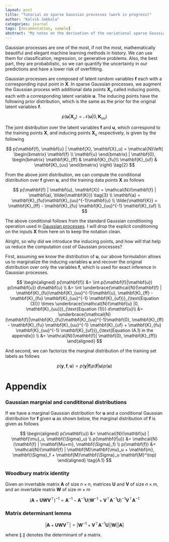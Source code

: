 ```yaml
---
layout: post
title: "Tutorial on sparse Gaussian processes (work in progress)"
author: "Kalvik Jakkala"
categories: journal
tags: [documentation, sample]
abstract: "My notes on the derivation of the variational sparse Gaussian process approach [Titsias 2009]."
---
```


Gaussian processes are one of the most, if not the most, mathematically beautiful and elegant machine learning methods in history. We can use them for classification, regression, or generative problems. Also, the best part, they are probabilistic, so we can quantify the uncertainty in our predictions and have a lower risk of overfitting. 

Gaussian processes are composed of latent random variables $\mathbf{f}$ each with a corresponding input point in $\mathbf{X}$. In sparse Gaussian processes, we augment the Gaussian process with additional data points $\mathbf{X}_u$ called inducing points, each with a corresponding latent variable $\mathbf{u}$. The inducing points have the following prior distribution, which is the same as the prior for the original latent variables $\mathbf{f}$.

$$
p(\mathbf{u} | \mathbf{X}_u) = \mathcal{N}(\mathbf{u} |0, \mathbf{K}_{uu}) \tag{1}
$$

The joint distribution over the latent variables $\mathbf{f}$ and $\mathbf{u}$, which correspond to the training points $\mathbf{X}$, and inducing points $\mathbf{X}_u$ respectively, is given by the following

$$
p(\mathbf{f}, \mathbf{u} | \mathbf{X}, \mathbf{X}_u) = \mathcal{N}\left(
    \begin{bmatrix}
        \mathbf{f} \\
        \mathbf{u}
    \end{bmatrix} |
    \mathbf{0}, 
    \begin{bmatrix}
        \mathbf{K}_{ff} & \mathbf{K}_{fu}\\
        \mathbf{K}_{uf} & \mathbf{K}_{uu}
    \end{bmatrix}
\right) \tag{2}
$$

From the above joint distribution, we can compute the conditional distribution over $\mathbf{f}$ given $\mathbf{u}$, and the training data points $\mathbf{X}$ as follows 

$$
p(\mathbf{f} | \mathbf{u}, \mathbf{X}) = \mathcal{N}(\mathbf{f} | \mathbf{a}, \tilde{\mathbf{K}}) \tag{3} \\
\mathbf{a} = \mathbf{K}_{fu}\mathbf{K}_{uu}^{-1}\mathbf{u} \\ 
\tilde{\mathbf{K}} = \mathbf{K}_{ff} - \mathbf{K}_{fu} \mathbf{K}_{uu}^{-1} \mathbf{K}_{uf} \\
$$

The above conditional follows from the standard Gaussian conditioning operation used in [Gaussian processes](https://kdkalvik.github.io/gp-tutorial). I will drop the explicit conditioning on the inputs $\mathbf{X}$ from here on to keep the notation clean.

Alright, so why did we introduce the inducing points, and how will that help us reduce the computation cost of Gaussian processes? 

First, assuming we know the distribution of $\mathbf{u}$, our above formulation allows us to marginalize the inducing variables $\mathbf{u}$ and recover the original distribution over only the variables $\mathbf{f}$, which is used for exact inference in Gaussian processes.

$$
\begin{aligned}
p(\mathbf{f}) &= \int p(\mathbf{f}|\mathbf{u}) p(\mathbf{u}) d\mathbf{u} \\
&= \int \underbrace{\mathcal{N}(\mathbf{f} | \mathbf{K}_{fu}\mathbf{K}_{uu}^{-1}\mathbf{u}, \mathbf{K}_{ff} - \mathbf{K}_{fu} \mathbf{K}_{uu}^{-1} \mathbf{K}_{uf})}_{\text{Equation (3)}} \times \underbrace{\mathcal{N}(\mathbf{u} |0, \mathbf{K}_{uu})}_{\text{Equation (1)}} d\mathbf{u}\\
&= \underbrace{\mathcal{N}(\mathbf{f}|\mathbf{K}_{fu}\mathbf{K}_{uu}^{-1}\mathbf{0}, \mathbf{K}_{ff} - \mathbf{K}_{fu} \mathbf{K}_{uu}^{-1} \mathbf{K}_{uf} + \mathbf{K}_{fu} \mathbf{K}_{uu}^{-1} \mathbf{K}_{uf})}_{\text{Equation (A.1) in the appendix}} \\
&= \mathcal{N}(\mathbf{f}| \mathbf{0}, \mathbf{K}_{ff}) 
\end{aligned}
$$

And second, we can factorize the marginal distribution of the training set labels as follows 

$$
p(\mathbf{y}, \mathbf{f}, \mathbf{u}) = p(\mathbf{y}|\mathbf{f})p(\mathbf{f}|\mathbf{u})p(\mathbf{u})
$$


# Appendix

### Gaussian margnial and condititonal distributions

If we have a marginal Gaussian distribution for $\mathbf{u}$ and a conditional Gaussian distribution for $\mathbf{f}$ given $\mathbf{u}$ as shown below, the marginal distribution of $\mathbf{f}$ is given as follows 

$$
\begin{aligned}
p(\mathbf{u}) &= \mathcal{N}(\mathbf{u} | \mathbf{\mu}_u, \mathbf{\Sigma}_u) \\
p(\mathbf{f|u}) &= \mathcal{N}(\mathbf{f} | \mathbf{Mu+m}, \mathbf{\Sigma}_f) \\
p(\mathbf{f}) &= \mathcal{N}(\mathbf{f} | \mathbf{M}\mathbf{\mu}_u + \mathbf{m}, \mathbf{\Sigma}_f + \mathbf{M}\mathbf{\Sigma}_u \mathbf{M}^\top)
\end{aligned} \tag{A.1}
$$

### Woodbury matrix identity
Given an invertable matrix $\mathbf{A}$ of size $n \times n$, matrices $\mathbf{U}$ and $\mathbf{V}$ of size $n \times m$, and an invertable matrix $\mathbf{W}$ of size $m \times m$

$$
(\mathbf{A} + \mathbf{U}\mathbf{W}\mathbf{V}^\top)^{-1} = \mathbf{A}^{-1} - \mathbf{A}^{-1}\mathbf{U}(\mathbf{W}^{-1} + \mathbf{V}^\top \mathbf{A}^{-1} \mathbf{U})^{-1} \mathbf{V}^\top \mathbf{A}^{-1} \tag{A.2}
$$

### Matrix determinant lemma

$$
|\mathbf{A} + \mathbf{U} \mathbf{W} \mathbf{V}^\top| = |\mathbf{W}^{-1} + \mathbf{V}^\top \mathbf{A}^{-1} \mathbf{U}| |\mathbf{W}| |\mathbf{A}| \tag{A.3}
$$

where $\|.\|$ denotes the determinant of a matrix.
